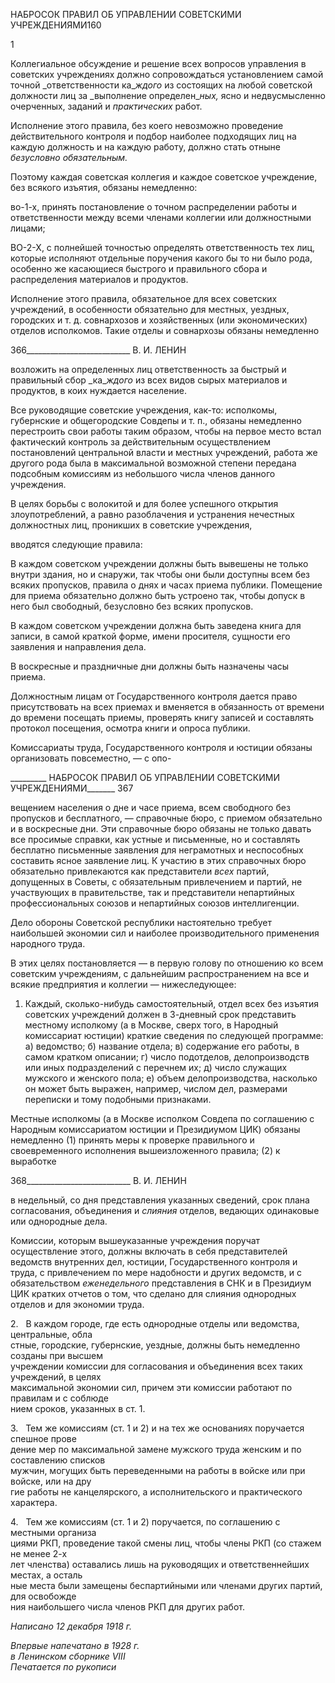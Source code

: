 НАБРОСОК ПРАВИЛ ОБ УПРАВЛЕНИИ СОВЕТСКИМИ УЧРЕЖДЕНИЯМИ160

1

Коллегиальное обсуждение и решение всех вопросов управления в советских учреж­дениях должно сопровождаться установлением самой точной _ответственности ка­__ждого_ из состоящих на любой советской должности лиц за _выполнение определен­__ных,_ ясно и недвусмысленно очерченных, заданий и _практических_ работ.

Исполнение этого правила, без коего невозможно проведение действительного кон­троля и подбор наиболее подходящих лиц на каждую должность и на каждую работу, должно стать отныне _безусловно обязательным._

Поэтому каждая советская коллегия и каждое советское учреждение, без всякого изъятия, обязаны немедленно:

во-1-х, принять постановление о точном распределении работы и ответственности между всеми членами коллегии или должностными лицами;

ВО-2-Х, с полнейшей точностью определять ответственность тех лиц, которые испол­няют отдельные поручения какого бы то ни было рода, особенно же касающиеся быст­рого и правильного сбора и распределения материалов и продуктов.

Исполнение этого правила, обязательное для всех советских учреждений, в особен­ности обязательно для местных, уездных, городских и т. д. совнархозов и хозяйствен­ных (или экономических) отделов исполкомов. Такие отделы и совнархозы обязаны немедленно

  

366__________________________ В. И. ЛЕНИН

возложить на определенных лиц ответственность за быстрый и правильный сбор _ка­__ждого_ из всех видов сырых материалов и продуктов, в коих нуждается население.

Все руководящие советские учреждения, как-то: исполкомы, губернские и общего­родские Совдепы и т. п., обязаны немедленно перестроить свои работы таким образом, чтобы на первое место встал фактический контроль за действительным осуществлени­ем постановлений центральной власти и местных учреждений, работа же другого рода была в максимальной возможной степени передана подсобным комиссиям из неболь­шого числа членов данного учреждения.

В целях борьбы с волокитой и для более успешного открытия злоупотреблений, а равно разоблачения и устранения нечестных должностных лиц, проникших в советские учреждения,

вводятся следующие правила:

В каждом советском учреждении должны быть вывешены не только внутри здания, но и снаружи, так чтобы они были доступны всем без всяких пропусков, правила о днях и часах приема публики. Помещение для приема обязательно должно быть устроено так, чтобы допуск в него был свободный, безусловно без всяких пропусков.

В каждом советском учреждении должна быть заведена книга для записи, в самой краткой форме, имени просителя, сущности его заявления и направления дела.

В воскресные и праздничные дни должны быть назначены часы приема.

Должностным лицам от Государственного контроля дается право присутствовать на всех приемах и вменяется в обязанность от времени до времени посещать приемы, про­верять книгу записей и составлять протокол посещения, осмотра книги и опроса публи­ки.

Комиссариаты труда, Государственного контроля и юстиции обязаны организовать повсеместно, — с опо-

  

_________ НАБРОСОК ПРАВИЛ ОБ УПРАВЛЕНИИ СОВЕТСКИМИ УЧРЕЖДЕНИЯМИ_______ 367

вещением населения о дне и часе приема, всем свободного без пропусков и бесплатно­го, — справочные бюро, с приемом обязательно и в воскресные дни. Эти справочные бюро обязаны не только давать все просимые справки, как устные и письменные, но и составлять бесплатно письменные заявления для неграмотных и неспособных соста­вить ясное заявление лиц. К участию в этих справочных бюро обязательно привлека­ются как представители _всех_ партий, допущенных в Советы, с обязательным привлече­нием и партий, не участвующих в правительстве, так и представители непартийных профессиональных союзов и непартийных союзов интеллигенции.

Дело обороны Советской республики настоятельно требует наибольшей экономии сил и наиболее производительного применения народного труда.

В этих целях постановляется — в первую голову по отношению ко всем советским учреждениям, с дальнейшим распространением на все и всякие предприятия и коллегии — нижеследующее:

1. Каждый, сколько-нибудь самостоятельный, отдел всех без изъятия советских уч­реждений должен в 3-дневный срок представить местному исполкому (а в Москве, сверх того, в Народный комиссариат юстиции) краткие сведения по следующей про­грамме: а) ведомство; б) название отдела; в) содержание его работы, в самом кратком описании; г) число подотделов, делопроизводств или иных подразделений с перечнем их; д) число служащих мужского и женского пола; е) объем делопроизводства, на­сколько он может быть выражен, например, числом дел, размерами переписки и тому подобными признаками.

Местные исполкомы (а в Москве исполком Совдепа по соглашению с Народным ко­миссариатом юстиции и Президиумом ЦИК) обязаны немедленно (1) принять меры к проверке правильного и своевременного исполнения вышеизложенного правила; (2) к выработке

  

368__________________________ В. И. ЛЕНИН

в недельный, со дня представления указанных сведений, срок плана согласования, объ­единения и _слияния_ отделов, ведающих одинаковые или однородные дела.

Комиссии, которым вышеуказанные учреждения поручат осуществление этого, должны включать в себя представителей ведомств внутренних дел, юстиции, Государ­ственного контроля и труда, с привлечением по мере надобности и других ведомств, и с обязательством _еженедельного_ представления в СНК и в Президиум ЦИК кратких от­четов о том, что сделано для слияния однородных отделов и для экономии труда.

2.   В каждом городе, где есть однородные отделы или ведомства, центральные, обла­  
стные, городские, губернские, уездные, должны быть немедленно созданы при высшем  
учреждении комиссии для согласования и объединения всех таких учреждений, в целях  
максимальной экономии сил, причем эти комиссии работают по правилам и с соблюде­  
нием сроков, указанных в ст. 1.

3.   Тем же комиссиям (ст. 1 и 2) и на тех же основаниях поручается спешное прове­  
дение мер по максимальной замене мужского труда женским и по составлению списков  
мужчин, могущих быть переведенными на работы в войске или при войске, или на дру­  
гие работы не канцелярского, а исполнительского и практического характера.

4.   Тем же комиссиям (ст. 1 и 2) поручается, по соглашению с местными организа­  
циями РКП, проведение такой смены лиц, чтобы члены РКП (со стажем не менее 2-х  
лет членства) оставались лишь на руководящих и ответственнейших местах, а осталь­  
ные места были замещены беспартийными или членами других партий, для освобожде­  
ния наибольшего числа членов РКП для других работ.

_Написано 12 декабря 1918 г._

_Впервые напечатано в 1928 г.  
в Ленинском сборнике_ _VIII_                                                                _Печатается по рукописи_